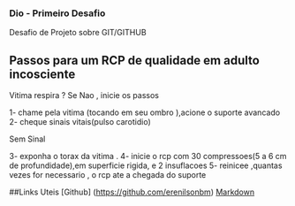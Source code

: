 ### Dio - Primeiro Desafio 
Desafio de Projeto sobre GIT/GITHUB
## Passos para um RCP de qualidade em adulto incosciente 
Vitima respira ? Se Nao , inicie os passos

1- chame pela vitima (tocando em seu ombro ),acione o suporte avancado 
2- cheque sinais vitais(pulso carotidio)

Sem Sinal

3- exponha o torax da vitima .
4- inicie o rcp com 30 compressoes(5 a 6 cm de profundidade),em superficie rigida, e 2 insuflacoes 
5- reinicee ,quantas vezes for necessario , o rcp ate a chegada do suporte 

##Links Uteis 
[Github] (https://github.com/erenilsonbm)
[Markdown](https://www.markdownguide.org/getting-started/)
